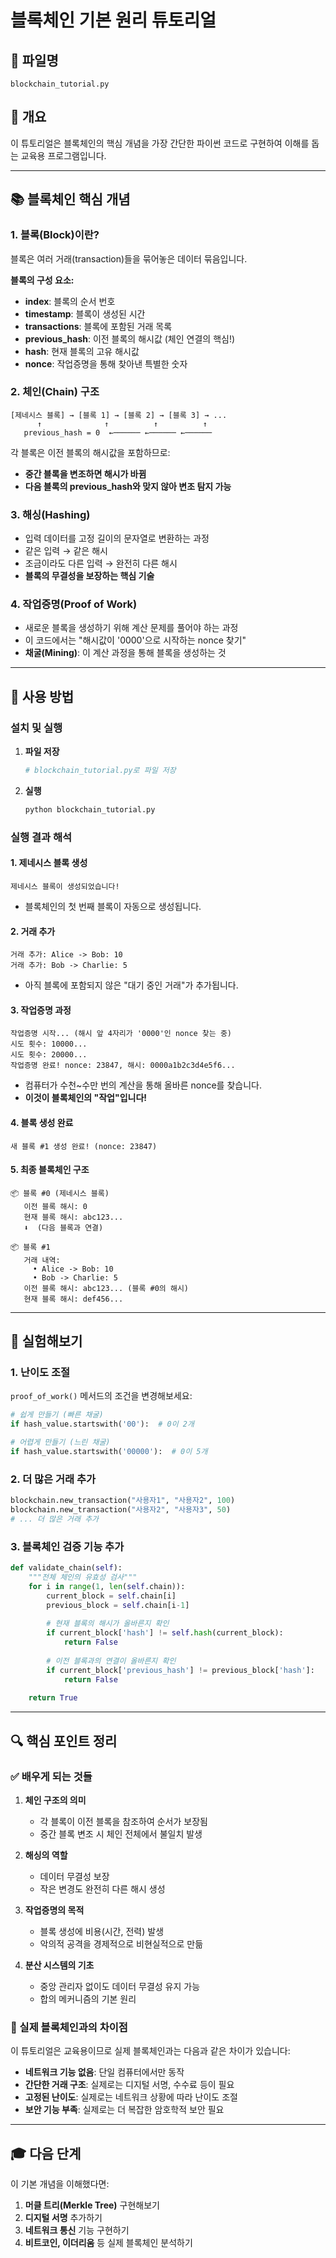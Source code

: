 # 블록체인 기본 원리 튜토리얼

## 📁 파일명
`blockchain_tutorial.py`

## 🎯 개요
이 튜토리얼은 블록체인의 핵심 개념을 가장 간단한 파이썬 코드로 구현하여 이해를 돕는 교육용 프로그램입니다.

---

## 📚 블록체인 핵심 개념

### 1. 블록(Block)이란?
블록은 여러 거래(transaction)들을 묶어놓은 데이터 묶음입니다.

**블록의 구성 요소:**
- **index**: 블록의 순서 번호
- **timestamp**: 블록이 생성된 시간
- **transactions**: 블록에 포함된 거래 목록
- **previous_hash**: 이전 블록의 해시값 (체인 연결의 핵심!)
- **hash**: 현재 블록의 고유 해시값
- **nonce**: 작업증명을 통해 찾아낸 특별한 숫자

### 2. 체인(Chain) 구조
```
[제네시스 블록] → [블록 1] → [블록 2] → [블록 3] → ...
      ↑              ↑          ↑          ↑
   previous_hash = 0  ←────── ←────── ←──────
```

각 블록은 이전 블록의 해시값을 포함하므로:
- **중간 블록을 변조하면 해시가 바뀜**
- **다음 블록의 previous_hash와 맞지 않아 변조 탐지 가능**

### 3. 해싱(Hashing)
- 입력 데이터를 고정 길이의 문자열로 변환하는 과정
- 같은 입력 → 같은 해시
- 조금이라도 다른 입력 → 완전히 다른 해시
- **블록의 무결성을 보장하는 핵심 기술**

### 4. 작업증명(Proof of Work)
- 새로운 블록을 생성하기 위해 계산 문제를 풀어야 하는 과정
- 이 코드에서는 "해시값이 '0000'으로 시작하는 nonce 찾기"
- **채굴(Mining)**: 이 계산 과정을 통해 블록을 생성하는 것

---

## 🚀 사용 방법

### 설치 및 실행

1. **파일 저장**
   ```bash
   # blockchain_tutorial.py로 파일 저장
   ```

2. **실행**
   ```bash
   python blockchain_tutorial.py
   ```

### 실행 결과 해석

#### 1. 제네시스 블록 생성
```
제네시스 블록이 생성되었습니다!
```
- 블록체인의 첫 번째 블록이 자동으로 생성됩니다.

#### 2. 거래 추가
```
거래 추가: Alice -> Bob: 10
거래 추가: Bob -> Charlie: 5
```
- 아직 블록에 포함되지 않은 "대기 중인 거래"가 추가됩니다.

#### 3. 작업증명 과정
```
작업증명 시작... (해시 앞 4자리가 '0000'인 nonce 찾는 중)
시도 횟수: 10000...
시도 횟수: 20000...
작업증명 완료! nonce: 23847, 해시: 0000a1b2c3d4e5f6...
```
- 컴퓨터가 수천~수만 번의 계산을 통해 올바른 nonce를 찾습니다.
- **이것이 블록체인의 "작업"입니다!**

#### 4. 블록 생성 완료
```
새 블록 #1 생성 완료! (nonce: 23847)
```

#### 5. 최종 블록체인 구조
```
📦 블록 #0 (제네시스 블록)
   이전 블록 해시: 0
   현재 블록 해시: abc123...
   ⬇️  (다음 블록과 연결)

📦 블록 #1
   거래 내역:
     • Alice -> Bob: 10
     • Bob -> Charlie: 5
   이전 블록 해시: abc123... (블록 #0의 해시)
   현재 블록 해시: def456...
```

---

## 🧪 실험해보기

### 1. 난이도 조절
`proof_of_work()` 메서드의 조건을 변경해보세요:

```python
# 쉽게 만들기 (빠른 채굴)
if hash_value.startswith('00'):  # 0이 2개

# 어렵게 만들기 (느린 채굴)
if hash_value.startswith('00000'):  # 0이 5개
```

### 2. 더 많은 거래 추가
```python
blockchain.new_transaction("사용자1", "사용자2", 100)
blockchain.new_transaction("사용자2", "사용자3", 50)
# ... 더 많은 거래 추가
```

### 3. 블록체인 검증 기능 추가
```python
def validate_chain(self):
    """전체 체인의 유효성 검사"""
    for i in range(1, len(self.chain)):
        current_block = self.chain[i]
        previous_block = self.chain[i-1]
        
        # 현재 블록의 해시가 올바른지 확인
        if current_block['hash'] != self.hash(current_block):
            return False
        
        # 이전 블록과의 연결이 올바른지 확인
        if current_block['previous_hash'] != previous_block['hash']:
            return False
    
    return True
```

---

## 🔍 핵심 포인트 정리

### ✅ 배우게 되는 것들

1. **체인 구조의 의미**
   - 각 블록이 이전 블록을 참조하여 순서가 보장됨
   - 중간 블록 변조 시 체인 전체에서 불일치 발생

2. **해싱의 역할**
   - 데이터 무결성 보장
   - 작은 변경도 완전히 다른 해시 생성

3. **작업증명의 목적**
   - 블록 생성에 비용(시간, 전력) 발생
   - 악의적 공격을 경제적으로 비현실적으로 만듦

4. **분산 시스템의 기초**
   - 중앙 관리자 없이도 데이터 무결성 유지 가능
   - 합의 메커니즘의 기본 원리

### 🚫 실제 블록체인과의 차이점

이 튜토리얼은 교육용이므로 실제 블록체인과는 다음과 같은 차이가 있습니다:

- **네트워크 기능 없음**: 단일 컴퓨터에서만 동작
- **간단한 거래 구조**: 실제로는 디지털 서명, 수수료 등이 필요
- **고정된 난이도**: 실제로는 네트워크 상황에 따라 난이도 조절
- **보안 기능 부족**: 실제로는 더 복잡한 암호학적 보안 필요

---

## 🎓 다음 단계

이 기본 개념을 이해했다면:

1. **머클 트리(Merkle Tree)** 구현해보기
2. **디지털 서명** 추가하기
3. **네트워크 통신** 기능 구현하기
4. **비트코인, 이더리움** 등 실제 블록체인 분석하기
